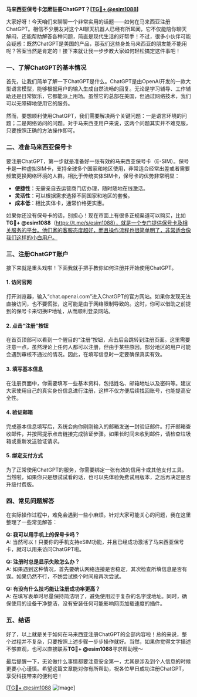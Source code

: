 **马来西亚保号卡怎麽註冊ChatGPT？[[TG💪+ @esim1088](https://t.me/s/esim1088)]**

大家好呀！今天咱们来聊聊一个非常实用的话题——如何在马来西亚注册ChatGPT。相信不少朋友对这个AI聊天机器人已经有所耳闻，它不仅能陪你聊天解闷，还能帮助解答各种问题，简直是现代生活的好帮手！不过，很多小伙伴可能会疑惑：既然ChatGPT是美国的产品，那我们这些身处马来西亚的朋友能不能用呢？答案当然是肯定的！接下来就让我一步步教大家如何轻松搞定这件事吧！

### **一、了解ChatGPT的基本情况**

首先，让我们简单了解一下ChatGPT是什么。ChatGPT是由OpenAI开发的一款大型语言模型，能够根据用户的输入生成自然流畅的回复。无论是学习辅导、工作辅助还是日常娱乐，它都能派上用场。虽然它的总部在美国，但通过网络技术，我们可以无障碍地使用它的服务。

然而，要想顺利使用ChatGPT，我们需要解决两个关键问题：一是语言环境的问题；二是网络访问的问题。对于马来西亚用户来说，这两个问题其实并不难克服，只要按照正确的方法操作即可。

### **二、准备马来西亚保号卡**

要注册ChatGPT，第一步就是准备好一张有效的马来西亚保号卡（E-SIM）。保号卡是一种虚拟SIM卡，支持全球多个国家和地区使用，非常适合经常出差或者需要频繁更换网络环境的人群。相比于传统实体SIM卡，保号卡的优势非常明显：

- **便捷性**：无需亲自去运营商门店办理，随时随地在线激活。
- **灵活性**：可以根据需求选择不同国家和地区的套餐。
- **成本低**：相比实体卡，通常价格更实惠。

如果你还没有保号卡的话，别担心！现在市面上有很多正规渠道可以购买，比如**TG💪+ @esim1088**（https://t.me/s/esim1088），就是一个专门提供保号卡及相关服务的平台。他们家的客服态度超好，而且操作流程也很简单明了，非常适合像我们这样的小白用户。

### **三、注册ChatGPT账户**

接下来就是重头戏啦！下面我就手把手教你如何注册并开始使用ChatGPT。

#### **1. 访问官网**

打开浏览器，输入“chat.openai.com”进入ChatGPT的官方网站。如果你发现无法直接访问，也不要慌张，这可能是由于网络限制导致的。这时，你可以借助之前提到的保号卡来切换IP地址，从而顺利登录网站。

#### **2. 点击“注册”按钮**

在首页顶部可以看到一个醒目的“注册”按钮，点击后会跳转到注册页面。这里需要注意一点，虽然理论上任何人都可以注册，但由于某些原因，部分地区的用户可能会遇到审核不通过的情况。因此，在填写信息时一定要确保真实有效。

#### **3. 填写基本信息**

在注册页面中，你需要填写一些基本资料，包括姓名、邮箱地址以及密码等。建议大家使用自己的真实身份信息进行注册，这样不仅方便后续找回账号，也能提高安全性。

#### **4. 验证邮箱**

完成基本信息填写后，系统会向你刚刚输入的邮箱发送一封验证邮件。打开邮箱查收邮件，并按照提示点击链接完成验证步骤。如果长时间未收到邮件，请检查垃圾箱或重新发送验证请求。

#### **5. 绑定支付方式**

为了正常使用ChatGPT的服务，你需要绑定一张有效的信用卡或其他支付工具。当然啦，如果你只是想试试看的话，也可以先体验免费试用版本，之后再决定是否升级付费版。

### **四、常见问题解答**

在实际操作过程中，难免会遇到一些小麻烦。针对大家可能关心的问题，我在这里整理了一些常见解答：

**Q: 我可以用手机上的保号卡吗？**  
A: 当然可以！只要你的手机支持eSIM功能，并且已经成功激活了马来西亚保号卡，就可以用来访问ChatGPT啦。

**Q: 注册时总是显示失败怎么办？**  
A: 如果遇到这种情况，首先要确认网络连接是否稳定，其次检查所填信息是否有误。如果仍然不行，不妨尝试换个时间段再次尝试。

**Q: 有没有什么技巧能让注册成功率更高？**  
A: 在填写表单时尽量保持简洁明了，避免使用过于复杂的名字或地址。同时，确保使用的设备干净整洁，没有安装任何可能影响网页加载速度的插件。

### **五、结语**

好了，以上就是关于如何在马来西亚注册ChatGPT的全部内容啦！总的来说，整个过程并不复杂，只要按照上述步骤一步步操作就好。当然，如果你觉得文字描述不够直观，也可以直接联系**TG💪+ @esim1088**寻求帮助哦～

最后提醒一下，无论做什么事情都要注意安全第一，尤其是涉及到个人信息的时候更要小心谨慎。希望这篇文章能对你有所帮助，祝各位早日成功注册ChatGPT，享受科技带来的便利吧！

[[TG💪+ @esim1088](https://t.me/s/esim1088) ![Image](https://i.postimg.cc/4NQfJmqS/Snipaste-2025-05-13-00-14-12.png)]
